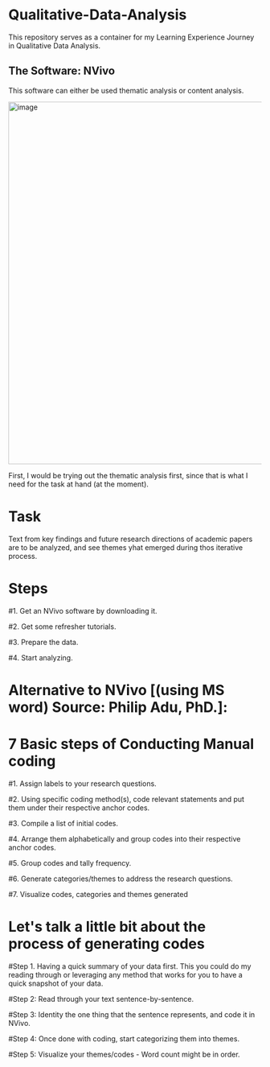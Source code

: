 # Qualitative-Data-Analysis
This repository serves as a container for my Learning Experience Journey in Qualitative Data Analysis.


## The Software: NVivo
This software can either be used thematic analysis or content analysis.

<img width="720" alt="image" src="https://github.com/user-attachments/assets/8608ba1c-5580-4f73-8809-6c7bc847c557" />

First, I would be trying out the thematic analysis first, since that is what I need for the task at hand (at the moment).


# Task
Text from key findings and future research directions of academic papers are to be analyzed, and see themes yhat emerged during thos iterative process.

# Steps
#1. Get an NVivo software by downloading it.

#2. Get some refresher tutorials.

#3. Prepare the data.

#4. Start analyzing.


# Alternative to NVivo [(using MS word) Source: Philip Adu, PhD.]: 
# 7 Basic steps of Conducting Manual coding
#1. Assign labels to your research questions.



#2. Using specific coding method(s), code relevant statements and put them under their respective anchor codes.



#3. Compile a list of initial codes.



#4. Arrange them alphabetically and group codes into their respective anchor codes.



#5. Group codes and tally frequency.



#6. Generate categories/themes to address the research questions.

#7. Visualize codes, categories and themes generated


# Let's talk a little bit about the process of generating codes
#Step 1. Having a quick summary of your data first. This you could do my reading through or leveraging any method that works for you to have a quick snapshot of your data.



#Step 2: Read through your text sentence-by-sentence.



#Step 3: Identity the one thing that the sentence represents, and code it in NVivo.



#Step 4: Once done with coding, start categorizing them into themes.

#Step 5: Visualize your themes/codes - Word count might be in order.



